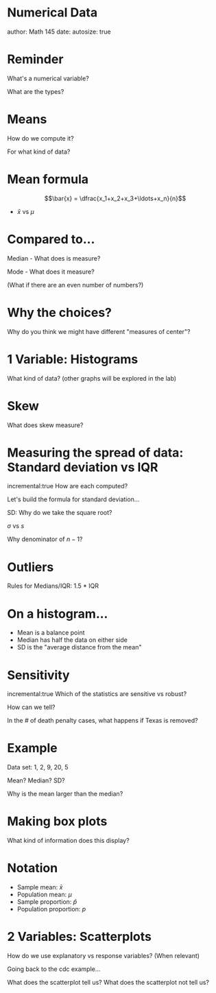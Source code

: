 Numerical Data
========================================================
author: Math 145
date: 
autosize: true

Reminder
===
What's a numerical variable?

What are the types?

Means
===
How do we compute it?

For what kind of data?

Mean formula
===
$$\bar{x} = \dfrac{x_1+x_2+x_3+\ldots+x_n}{n}$$

- $\bar{x}$ vs $\mu$

Compared to...
===
Median - What does is measure?

Mode - What does it measure?

(What if there are an even number of numbers?)


Why the choices?
===
Why do you think we might have different "measures of center"?


1 Variable: Histograms
===
What kind of data? (other graphs will be explored in the lab)

Skew
===
What does skew measure?

Measuring the spread of data: Standard deviation vs IQR
===
incremental:true
How are each computed?

Let's build the formula for standard deviation...

SD: Why do we take the square root?

$\sigma$ vs $s$

Why denominator of $n-1$?


Outliers
===
Rules for Medians/IQR: 1.5 * IQR

On a histogram...
===
* Mean is a balance point
* Median has half the data on either side
* SD is the "average distance from the mean"

Sensitivity
===
incremental:true
Which of the statistics are sensitive vs robust?

How can we tell?

In the # of death penalty cases, what happens if Texas is removed?

Example
===
Data set: 1, 2, 9, 20, 5

Mean? Median? SD?

Why is the mean larger than the median?

Making box plots
===
What kind of information does this display?

Notation
===
* Sample mean: $\bar{x}$
* Population mean: $\mu$
* Sample proportion: $\hat{p}$
* Population proportion: $p$

2 Variables: Scatterplots
===
How do we use explanatory vs response variables? (When relevant)

Going back to the cdc example...

What does the scatterplot tell us? What does the scatterplot not tell us?

